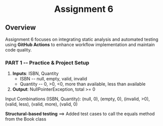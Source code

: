 <div align="center" style="text-align: center;">
<h1>Assignment 6</h1>
</div>

Overview
------
Assignment 6 focuses on integrating static analysis and automated testing using **GitHub Actions** to enhance workflow
implementation and maintain code quality.


### PART 1 -- Practice & Project Setup
1. __Inputs__: ISBN, Quantity
    * ISBN -- null, empty, valid, invalid
    * Quantity -- 0, >0, <0, more than available, less than available
2. __Output__: NullPointerException, total >= 0

Input Combinations (ISBN, Quantity):  (null, 0), (empty, 0), (invalid, >0), (valid, less), (valid, more), (valid, 0)

__Structural-based testing__ ==> Added test cases to call the equals method from the Book class




